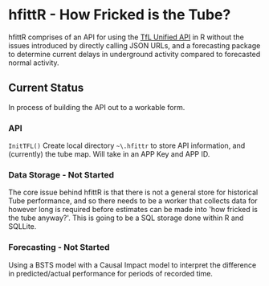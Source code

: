# hfittR - How Fricked is the Tube?

hfittR comprises of an API for using the [TfL Unified API](https://api.tfl.gov.uk/) in R without the issues introduced by directly calling JSON URLs, and a forecasting package to determine current delays in underground activity compared to forecasted normal activity. 

## Current Status 
In process of building the API out to a workable form.

### API 
```InitTFL()``` 
Create local directory ```~\.hfittr``` to store API information, and (currently) the tube map. Will take in an APP Key and APP ID. 

### Data Storage - Not Started
The core issue behind hfittR is that there is not a general store for historical Tube performance, and so there needs to be a worker that collects data for however long is required before estimates can be made into 'how fricked is the tube anyway?'. 
This is going to be a SQL storage done within R and SQLLite. 

### Forecasting - Not Started
Using a BSTS model with a Causal Impact model to interpret the difference in predicted/actual performance for periods of recorded time.
